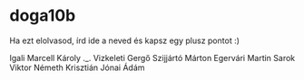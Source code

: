 # doga10b

Ha ezt elolvasod, írd ide a neved és kapsz egy plusz pontot :)

Igali Marcell Károly ._.
Vizkeleti Gergő
Szijjártó Márton
Egervári Martin
Sarok Viktor
Németh Krisztián
Jónai Ádám
